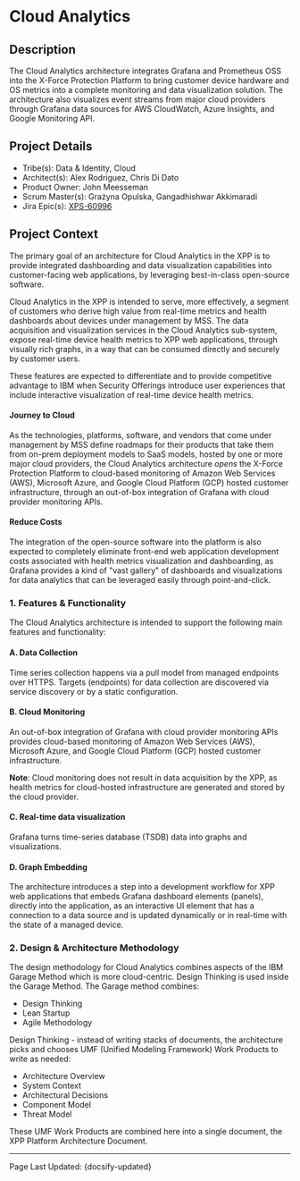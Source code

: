 # Cloud Analytics

## Description

The Cloud Analytics architecture integrates Grafana and Prometheus OSS into the X-Force Protection Platform to bring customer device hardware and OS metrics into a complete monitoring and data visualization solution. The architecture also visualizes event streams from major cloud providers through Grafana data sources for AWS CloudWatch, Azure Insights, and Google Monitoring API. 

## Project Details

* Tribe(s): Data & Identity, Cloud
* Architect(s): Alex Rodriguez, Chris Di Dato
* Product Owner: John Meesseman
* Scrum Master(s): Grażyna Opulska, Gangadhishwar Akkimaradi
* Jira Epic(s): [XPS-60996](https://jira.sec.ibm.com/browse/XPS-60996)

## Project Context

The primary goal of an architecture for Cloud Analytics in the XPP is to provide integrated dashboarding and data visualization capabilities into customer-facing web applications, by leveraging best-in-class open-source software. 

Cloud Analytics in the XPP is intended to serve, more effectively, a segment of customers who derive high value from real-time metrics and health dashboards about devices under management by MSS. The data acquisition and visualization services in the Cloud Analytics sub-system, expose real-time device health metrics to XPP web applications, through visually rich graphs, in a way that can be consumed directly and securely by customer users. 

These features are expected to differentiate and to provide competitive advantage to IBM when Security Offerings introduce user experiences that include interactive visualization of real-time device health metrics. 

#### Journey to Cloud

As the technologies, platforms, software, and vendors that come under management by MSS define roadmaps for their products that take them from on-prem deployment models to SaaS models, hosted by one or more major cloud providers, the Cloud Analytics architecture <i>opens</i> the X-Force Protection Platform to cloud-based monitoring of Amazon Web Services (AWS), Microsoft Azure, and Google Cloud Platform (GCP) hosted customer infrastructure, through an out-of-box integration of Grafana with cloud provider monitoring APIs. 

#### Reduce Costs

The integration of the open-source software into the platform is also expected to completely eliminate front-end web application development costs associated with health metrics visualization and dashboarding, as Grafana provides a kind of "vast gallery" of dashboards and visualizations for data analytics that can be leveraged easily through point-and-click.

### 1. Features & Functionality

The Cloud Analytics architecture is intended to support the following main features and functionality:

#### A. Data Collection 

Time series collection happens via a pull model from managed endpoints over HTTPS. Targets (endpoints) for data collection are discovered via service discovery or by a static configuration. 

#### B. Cloud Monitoring 

An out-of-box integration of Grafana with cloud provider monitoring APIs provides cloud-based monitoring of Amazon Web Services (AWS), Microsoft Azure, and Google Cloud Platform (GCP) hosted customer infrastructure. 

<b>Note</b>: Cloud monitoring does not result in data acquisition by the XPP, as health metrics for cloud-hosted infrastructure are generated and stored by the cloud provider. 

#### C. Real-time data visualization

Grafana turns time-series database (TSDB) data into graphs and visualizations. 

#### D. Graph Embedding 

The architecture introduces a step into a development workflow for XPP web applications that embeds Grafana dashboard elements (panels), directly into the application, as an interactive UI element that has a connection to a data source and is updated dynamically or in real-time with the state of a managed device. 

### 2. Design & Architecture Methodology 

The design methodology for Cloud Analytics combines aspects of the IBM Garage Method which is more cloud-centric. Design Thinking is used inside the Garage Method. The Garage method combines:

- Design Thinking
- Lean Startup
- Agile Methodology 

Design Thinking - instead of writing stacks of documents, the architecture picks and chooses UMF (Unified Modeling Framework) Work Products to write as needed:

- Architecture Overview
- System Context
- Architectural Decisions
- Component Model
- Threat Model

These UMF Work Products are combined here into a single document, the XPP Platform Architecture Document.  

<hr/>
<footer>
<span>Page Last Updated: {docsify-updated}</span>
</footer>
